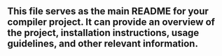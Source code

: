 ## This file serves as the main README for your compiler project. It can provide an overview of the project, installation instructions, usage guidelines, and other relevant information.
